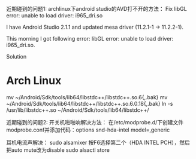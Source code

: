 近期碰到的问题1:
archlinux下android studio的AVD打不开的方法：
Fix libGL error: unable to load driver: i965_dri.so

I have Android Studio 2.1.1 and updated mesa driver (11.2.1-1 -> 11.2.2-1).

This morning I got following error: libGL error: unable to load driver: i965_dri.so.

Solution

# Arch Linux
mv ~/Android/Sdk/tools/lib64/libstdc++/libstdc++.so.6{,.bak}
mv ~/Android/Sdk/tools/lib64/libstdc++/libstdc++.so.6.0.18{,.bak}
ln -s /usr/lib/libstdc++.so  ~/Android/Sdk/tools/lib64/libstdc++/

近期碰到的问题2:
开关机啪啪响解决方法：
	在/etc/modprobe.d/下创建文件modprobe.conf并添加代码：options snd-hda-intel model=,generic

耳机电流声解决：
	sudo alsamixer
按F6选择第二个（HDA INTEL PCH），然后把auto mute改为disable
	sudo alsactl store

